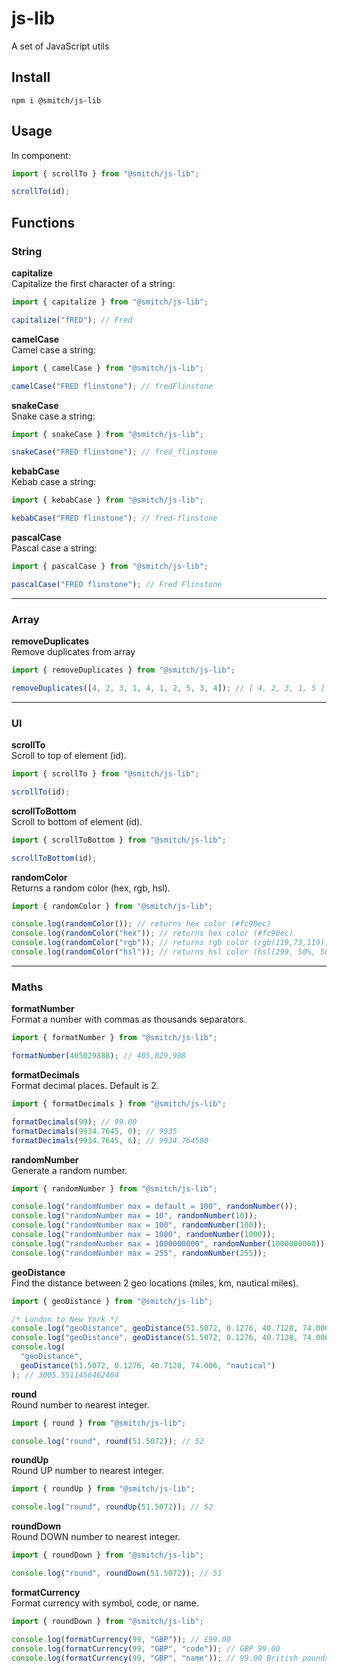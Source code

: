# js-lib

A set of JavaScript utils

## Install

```shell
npm i @smitch/js-lib
```

## Usage

In component:

```js
import { scrollTo } from "@smitch/js-lib";

scrollTo(id);
```

## Functions

### String

**capitalize**  
Capitalize the first character of a string:

```js
import { capitalize } from "@smitch/js-lib";

capitalize("fRED"); // Fred
```

**camelCase**  
Camel case a string:

```js
import { camelCase } from "@smitch/js-lib";

camelCase("FRED flinstone"); // fredFlinstone
```

**snakeCase**  
Snake case a string:

```js
import { snakeCase } from "@smitch/js-lib";

snakeCase("FRED flinstone"); // fred_flinstone
```

**kebabCase**  
Kebab case a string:

```js
import { kebabCase } from "@smitch/js-lib";

kebabCase("FRED flinstone"); // fred-flinstone
```

**pascalCase**  
Pascal case a string:

```js
import { pascalCase } from "@smitch/js-lib";

pascalCase("FRED flinstone"); // Fred Flinstone
```

---

### Array

**removeDuplicates**  
Remove duplicates from array

```js
import { removeDuplicates } from "@smitch/js-lib";

removeDuplicates([4, 2, 3, 1, 4, 1, 2, 5, 3, 4]); // [ 4, 2, 3, 1, 5 ]
```

---

### UI

**scrollTo**  
Scroll to top of element (id).

```js
import { scrollTo } from "@smitch/js-lib";

scrollTo(id);
```

**scrollToBottom**  
Scroll to bottom of element (id).

```js
import { scrollToBottom } from "@smitch/js-lib";

scrollToBottom(id);
```

**randomColor**  
Returns a random color (hex, rgb, hsl).

```js
import { randomColor } from "@smitch/js-lib";

console.log(randomColor()); // returns hex color (#fc90ec)
console.log(randomColor("hex")); // returns hex color (#fc90ec)
console.log(randomColor("rgb")); // returns rgb color (rgb(119,73,119))
console.log(randomColor("hsl")); // returns hsl color (hsl(299, 50%, 50%))
```

---

### Maths

**formatNumber**  
Format a number with commas as thousands separators.

```js
import { formatNumber } from "@smitch/js-lib";

formatNumber(405029888); // 405,029,988
```

**formatDecimals**  
Format decimal places. Default is 2.

```js
import { formatDecimals } from "@smitch/js-lib";

formatDecimals(99); // 99.00
formatDecimals(9934.7645, 0); // 9935
formatDecimals(9934.7645, 6); // 9934.764500
```

**randomNumber**  
Generate a random number.

```js
import { randomNumber } from "@smitch/js-lib";

console.log("randomNumber max = default = 100", randomNumber());
console.log("randomNumber max = 10", randomNumber(10));
console.log("randomNumber max = 100", randomNumber(100));
console.log("randomNumber max = 1000", randomNumber(1000));
console.log("randomNumber max = 1000000000", randomNumber(1000000000));
console.log("randomNumber max = 255", randomNumber(255));
```

**geoDistance**  
Find the distance between 2 geo locations (miles, km, nautical miles).

```js
import { geoDistance } from "@smitch/js-lib";

/* London to New York */
console.log("geoDistance", geoDistance(51.5072, 0.1276, 40.7128, 74.006)); // 3461.021586418985
console.log("geoDistance", geoDistance(51.5072, 0.1276, 40.7128, 74.006, "km")); // 5569.9743239738755
console.log(
  "geoDistance",
  geoDistance(51.5072, 0.1276, 40.7128, 74.006, "nautical")
); // 3005.5511456462464
```

**round**  
Round number to nearest integer.

```js
import { round } from "@smitch/js-lib";

console.log("round", round(51.5072)); // 52
```

**roundUp**  
Round UP number to nearest integer.

```js
import { roundUp } from "@smitch/js-lib";

console.log("round", roundUp(51.5072)); // 52
```

**roundDown**  
Round DOWN number to nearest integer.

```js
import { roundDown } from "@smitch/js-lib";

console.log("round", roundDown(51.5072)); // 51
```

**formatCurrency**  
Format currency with symbol, code, or name.

```js
import { roundDown } from "@smitch/js-lib";

console.log(formatCurrency(99, "GBP")); // £99.00
console.log(formatCurrency(99, "GBP", "code")); // GBP 99.00
console.log(formatCurrency(99, "GBP", "name")); // 99.00 British pounds
```
